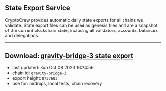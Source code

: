 ## State Export Service
CryptoCrew provides automatic daily state exports for all chains we validate. State export files can be used as genesis files and are a snapshot of the current blockchain state, including all validators, accounts, balances and delegations.

---
**Download: [gravity-bridge-3 state export](https://dl.ccvalidators.com/SERVICE/gravitybridge/gravity-bridge-3_export_8737603.json)**
---

- last updated: Sun Oct 08 2023 16:24:56
- chain id: `gravity-bridge-3`
- export height: `8737603`
- use for: airdrops, local tests, chain recovery
